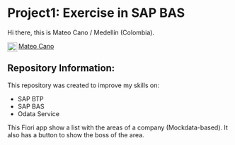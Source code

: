 # Project1: Exercise in SAP BAS


Hi there, this is Mateo Cano / Medellín (Colombia).

<a href="https://www.linkedin.com/in/mateocanoc/">
  <img align="left" alt="Mateo Cano LinkedIn" width="22px" src="https://raw.githubusercontent.com/peterthehan/peterthehan/master/assets/linkedin.svg" />
  Mateo Cano
</a><br>


## Repository Information:

This repository was created to improve my skills on:
 - SAP BTP
 - SAP BAS
 - Odata Service


This Fiori app show a list with the areas of a company (Mockdata-based).
It also has a button to show the boss of the area.
